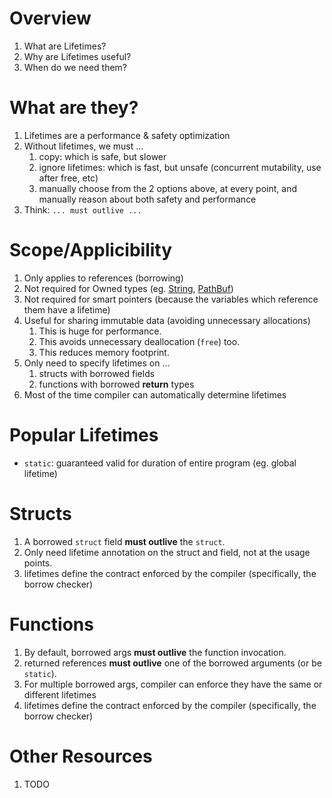 # Overview

1. What are Lifetimes?
1. Why are Lifetimes useful?
1. When do we need them?

# What are they?

1. Lifetimes are a performance & safety optimization
1. Without lifetimes, we must ...
    1. copy: which is safe, but slower
    2. ignore lifetimes: which is fast, but unsafe (concurrent mutability, use after free, etc)
    3. manually choose from the 2 options above, at every point, and manually reason about both safety and performance
1. Think: `... must outlive ...`



# Scope/Applicibility

1. Only applies to references (borrowing)
1. Not required for Owned types (eg. [String](https://doc.rust-lang.org/std/string/struct.String.html), [PathBuf](https://doc.rust-lang.org/stable/std/path/struct.PathBuf.html))
1. Not required for smart pointers (because the variables which reference them have a lifetime)
1. Useful for sharing immutable data (avoiding unnecessary allocations)
    1. This is huge for performance.
    1. This avoids unnecessary deallocation (`free`) too.
    1. This reduces memory footprint.
1. Only need to specify lifetimes on ...
    1. structs with borrowed fields
    1. functions with borrowed **return** types
1. Most of the time compiler can automatically determine lifetimes


# Popular Lifetimes

- `static`: guaranteed valid for duration of entire program (eg. global lifetime)


# Structs
1. A borrowed `struct` field **must outlive** the `struct`.
2. Only need lifetime annotation on the struct and field, not at the usage points.
3. lifetimes define the contract enforced by the compiler (specifically, the borrow checker)


# Functions
1. By default, borrowed args **must outlive** the function invocation.
1. returned references **must outlive** one of the borrowed arguments (or be `static`).
2. For multiple borrowed args, compiler can enforce they have the same or different lifetimes
3. lifetimes define the contract enforced by the compiler (specifically, the borrow checker)


# Other Resources

1. TODO
